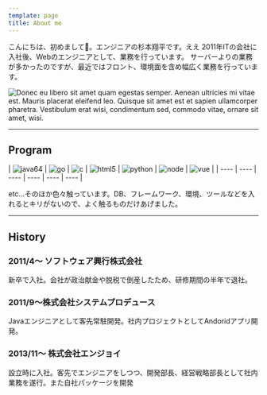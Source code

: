 ```yaml
---
template: page
title: About me
---
```

こんにちは、初めまして。エンジニアの杉本翔平です。ええ
2011年ITの会社に入社後、Webのエンジニアとして、業務を行っています。
サーバーよりの業務が多かったのですが、最近ではフロント、環境面を含め幅広く業務を行っています。

![Donec eu libero sit amet quam egestas semper. Aenean ultricies mi vitae est. Mauris placerat eleifend leo. Quisque sit amet est et sapien ullamcorper pharetra. Vestibulum erat wisi, condimentum sed, commodo vitae, ornare sit amet, wisi.](/media/image-2.jpg)

---
## Program
|  ![java64](/media/java.png)  |  ![go](/media/Go.png)  | ![c](/media/C.png)  | ![html5](/media/Html5.png)  | ![python](/media/Python.png)  | ![node](/media/node.png)  | ![vue](/media/Vue.png)  | 
| ---- | ---- | ---- | ---- | ---- | ---- | 



etc...そのほか色々触っています。DB、フレームワーク、環境、ツールなどを入れるとキリがないので、よく触るものだけあげました。


---
## History

### 2011/4〜 ソフトウェア興行株式会社
新卒で入社。会社が政治献金や脱税で倒産したため、研修期間の半年で退社。

### 2011/9〜株式会社システムプロデュース
Javaエンジニアとして客先常駐開発。社内プロジェクトとしてAndoridアプリ開発。

### 2013/11〜 株式会社エンジョイ
設立時に入社。客先でエンジニアをしつつ、開発部長、経営戦略部長として社内業務を遂行。また自社パッケージを開発



